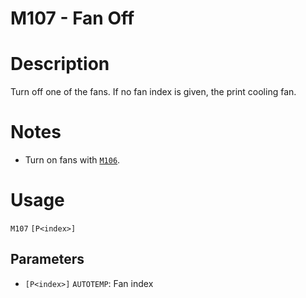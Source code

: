# M107 - Fan Off

# Description
Turn off one of the fans. If no fan index is given, the print cooling fan.

# Notes
  - Turn on fans with [`M106`](/docs/gcode/M106.html).

# Usage
`M107` `[P<index>]`
## Parameters
- `[P<index>]` `AUTOTEMP`: Fan index
